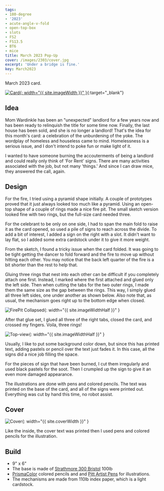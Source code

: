 ```yaml
---
tags:
- 180-degree
- '2023'
- acute-angle-v-fold
- open-top-box
- slots
- FS2
- FS13.5
- BT6
- mice
title: March 2023 Pop-Up
cover: /images/2303/cover.jpg
excerpt: 'Under a bridge is fine.'
key: March2023
---
```

March 2023 card.

[![Card]({{site.baseurl}}/images/2303/popup.gif){: width="{{ site.imageWidth }}" }](/images/2303/popup.gif "Click to replay in a new tab"){:target="_blank"}

## Idea

Mom Wardinkle has been an "unexpected" landlord for a few years now and has been ready to relinquish the title for some time now. Finally, the last house has been sold, and she is no longer a landlord! That's the idea for this month's card: a celebration of the unburdening of the yoke. The wordplay of homeless and houseless came to mind. Homelessness is a serious issue, and I don't intend to poke fun or make light of it.

I wanted to have someone burning the accouterments of being a landlord and could really only think of 'For Rent' signs. There are many activities associated with the job, but not many 'things.' And since I can draw mice, they answered the call, again.

## Design

For the fire, I tried using a pyramid shape initially. A couple of prototypes proved that it just always looked too much like a pyramid. Using an open-top shape of a couple of rings made a nice fire pit. The small sketch version looked fine with two rings, but the full-size card needed three.

For the celebrant to be only on one side, I had to span the main fold to raise it as the card opened, so used a pile of signs to reach across the divide. To add a bit of interest, I added a sign on the right with a slot. It didn't want to lay flat, so I added some extra cardstock under it to give it more weight.

From the sketch, I found a tricky issue when the card folded. It was going to be tight getting the dancer to fold forward and the fire to move up without hitting each other. You may notice that the back left quarter of the fire is a bit shorter than the rest to help that.

Gluing three rings that nest into each other can be difficult if you completely attach one first. Instead, I marked where the first attached and glued only the left side. Then when cutting the tabs for the two outer rings, I made them the same size as the gap between the rings. This way, I simply glued all three left sides, one under another as shown below. Also note that, as usual, the mechanism goes right up to the bottom edge when closed.

![FirePit Collapsed]({{site.baseurl}}/images/2303/fire-pit.jpg){: width="{{ site.imageWidthHalf }}" }

After that glue set, I glued all three of the right tabs, closed the card, and crossed my fingers. Voila, three rings!

![Top-view]({{site.baseurl}}/images/2303/top.jpg){: width="{{ site.imageWidthHalf }}" }

Usually, I like to put some background color down, but since this has printed text, adding pastels or pencil over the text just fades it. In this case, all the signs did a nice job filling the space.

For the pieces of sign that have been burned, I cut them irregularly and used black pastels for the soot. Then I crumpled up the sign to give it an even more damaged appearance.

The illustrations are done with pens and colored pencils. The text was printed on the base of the card, and all of the signs were printed out. Everything was cut by hand this time, no robot assist.

## Cover

![Cover]({{site.baseurl}}{{page.cover}}){: width="{{ site.coverWidth }}" }

Like the inside, the cover text was printed then I used pens and colored pencils for the illustration.

## Build

- 9" x 6"
- The base is made of [Strathmore 300 Bristol](/supplies.html#strathmore-300-bristol) 100lb
- [PrismaColor](/supplies.html#prismacolor-colored-pencils) colored pencils and and [Pitt Artist Pens](/supplies.html#faber-castell-pitt-artist-pens) for illustrations.
- The mechanisms are made from 110lb index paper, which is a light cardstock.
